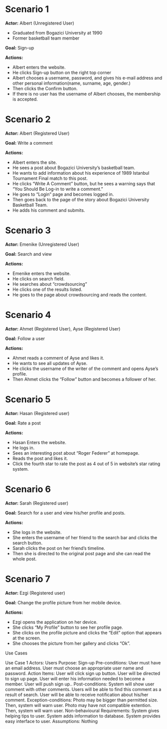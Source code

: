 # Scenario 1 #

**Actor:** Albert (Unregistered User)
  * Graduated from Bogazici University at 1990
  * Former basketball team member

**Goal:** Sign-up

**Actions:**
  * Albert enters the website.
  * He clicks Sign-up button on the right top corner
  * Albert chooses a username, password, and gives his e-mail address and other personal information(name, surname, age, gender.)
  * Then clicks the Confirm button.
  * If there is no user has the username of Albert chooses, the membership is accepted.

# Scenario 2 #

**Actor:** Albert (Registered User)

**Goal:** Write a comment

**Actions:**
  * Albert enters the site.
  * He sees a post about Bogazici University’s basketball team.
  * He wants to add information about his experience of 1989 Istanbul Tournament Final match to this post.
  * He clicks “Write A Comment” button, but he sees a warning says that “You Should Be Log-in to write a comment.”
  * He goes to “Login” page and becomes logged in.
  * Then goes back to the page of the story about Bogazici University Basketball Team.
  * He adds his comment and submits.

# Scenario 3 #

**Actor:** Emenike (Unregistered User)

**Goal:** Search and view

**Actions:**
  * Emenike enters the website.
  * He clicks on search field.
  * He searches about “crowdsourcing”
  * He clicks one of the results listed.
  * He goes to the page about crowdsourcing and reads the content.

# Scenario 4 #

**Actor:** Ahmet (Registered User), Ayse (Registered User)

**Goal:** Follow a user

**Actions:**
  * Ahmet reads a comment of Ayse and likes it.
  * He wants to see all updates of Ayse.
  * He clicks the username of the writer of the comment  and opens Ayse’s profile.
  * Then Ahmet clicks the “Follow” button and becomes a follower of her.


# Scenario 5 #

**Actor:** Hasan (Registered user)

**Goal:** Rate a post

**Actions:**
  * Hasan Enters the website.
  * He logs in.
  * Sees an interesting post about “Roger Federer” at homepage.
  * Reads the post and likes it.
  * Click the fourth star to rate the post as 4 out of 5 in website’s star rating system.

# Scenario 6 #

**Actor:** Sarah (Registered user)

**Goal:** Search for a user and view his/her profile and posts.

**Actions:**
  * She logs in the website.
  * She enters the username of her friend to the search bar and clicks the search button.
  * Sarah clicks the post on her friend’s timeline.
  * Then she is directed to the original post page and she can read the whole post.

# Scenario 7 #

**Actor:** Ezgi (Registered user)

**Goal:** Change the profile picture from her mobile device.

**Actions:**
  * Ezgi opens the application on her device.
  * She clicks “My Profile” button to see her profile page.
  * She clicks on the profile picture and clicks the “Edit” option that appears at the screen.
  * She chooses the picture from her gallery and clicks “Ok”.







Use Cases

Use Case 1
Actors: Users
Purpose: Sign-up
Pre-conditions:
User must have an email address.
User must choose an appropriate user name and password.
Action Items:
User will click sign up button.
User will be directed to sign up page.
User will enter his information needed to become a member.
User will push sign up..
Post-conditions:
System will show user comment with other comments.
Users will be able to find this comment as a result of search.
User will be able to receive notification about his/her comment.
Exception-conditions:
Photo may be bigger than permitted size. Then, system will warn user.
Photo may have not compatible extention. Then, system will warn user.
Non-behavioural Requirements:
System gives helping tips to user.
System adds information to database.
System provides easy interface to user.
Assumptions:
Nothing